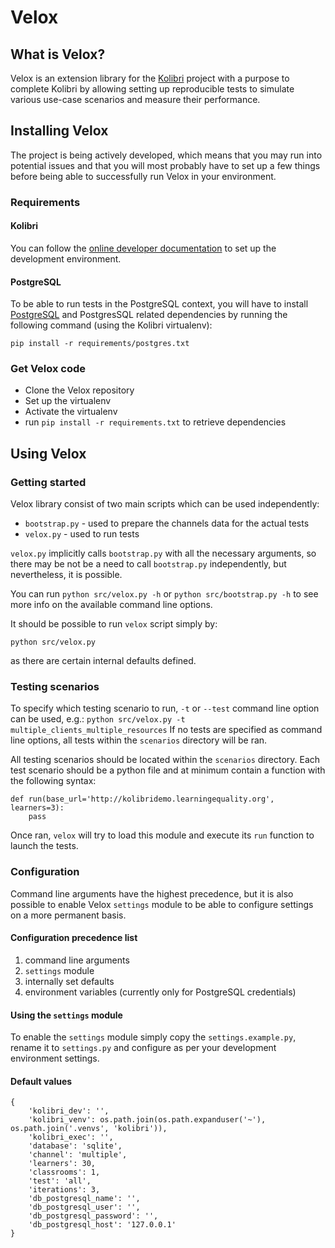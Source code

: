 


# Velox

## What is Velox?
Velox is an extension library for the [Kolibri](https://github.com/learningequality/kolibri) project with a purpose to complete Kolibri by allowing setting up reproducible tests to simulate various use-case scenarios and measure their performance.

## Installing Velox
The project is being actively developed, which means that you may run into potential issues and that you will most probably have to set up a few things before being able to successfully run Velox in your environment.

### Requirements
#### Kolibri
You can follow the [online developer documentation](http://kolibri-dev.readthedocs.io/en/develop/) to set up the development environment.

#### PostgreSQL
To be able to run tests in the PostgreSQL context, you will have to install [PostgreSQL](https://www.postgresql.org/) and PostgresSQL related dependencies by running the following command (using the Kolibri virtualenv):

`pip install -r requirements/postgres.txt`

### Get Velox code
- Clone the Velox repository
- Set up the virtualenv
- Activate the virtualenv
- run `pip install -r requirements.txt` to retrieve dependencies

## Using Velox

### Getting started
Velox library consist of two main scripts which can be used independently:
- `bootstrap.py` - used to prepare the channels data for the actual tests
- `velox.py` - used to run tests

`velox.py` implicitly calls `bootstrap.py` with all the necessary arguments, so there may be not be a need to call `bootstrap.py` independently, but nevertheless,  it is possible.

You can run `python src/velox.py -h` or `python src/bootstrap.py -h`  to see more info on the available command line options.

It should be possible to run `velox` script simply by:

`python src/velox.py`

as there are certain internal defaults defined.

### Testing scenarios
To specify which testing scenario to run, `-t` or `--test` command line option can be used, e.g.:
`python src/velox.py -t multiple_clients_multiple_resources`
If no tests are specified as command line options, all tests within the `scenarios` directory will be ran.

All testing scenarios should be located within the `scenarios` directory.
Each test scenario should be a python file and at minimum contain a function with the following syntax:

```
def run(base_url='http://kolibridemo.learningequality.org', learners=3):
    pass
```

Once ran, `velox` will try to load this module and execute its `run` function to launch the tests.

### Configuration

Command line arguments have the highest precedence, but it is also possible to enable Velox `settings` module to be able to configure settings on a more permanent basis.

#### Configuration precedence list
1) command line arguments
2) `settings` module
3) internally set defaults
4) environment variables (currently only for PostgreSQL credentials)

#### Using the `settings` module
To enable the `settings` module simply copy the `settings.example.py`, rename it to `settings.py` and configure as per your development environment settings.

#### Default values

```
{
    'kolibri_dev': '',
    'kolibri_venv': os.path.join(os.path.expanduser('~'), os.path.join('.venvs', 'kolibri')),
    'kolibri_exec': '',
    'database': 'sqlite',
    'channel': 'multiple',
    'learners': 30,
    'classrooms': 1,
    'test': 'all',
    'iterations': 3,
    'db_postgresql_name': '',
    'db_postgresql_user': '',
    'db_postgresql_password': '',
    'db_postgresql_host': '127.0.0.1'
}
```
